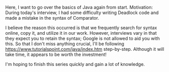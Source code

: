 Here, I want to go over the basics of Java again from start.
Motivation: During today's interview, I had some difficulty writing Deadlock code and made a mistake in the syntax of Comparator.

I believe the reason this occurred is that we frequently search for syntax online, copy it, and utilize it in our work. 
However, interviews vary in that they expect you to retain the syntax; Google is not allowed to aid you with this.
So that I don't miss anything crucial, I'll be following https://www.tutorialspoint.com/java/index.htm step-by-step.
Although it will take time, it appears to be worth the investment!

I'm hoping to finish this series quickly and gain a lot of knowledge.
